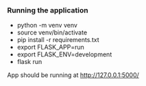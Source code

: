 ### Running the application

- python -m venv venv
- source venv/bin/activate
- pip install -r requirements.txt
- export FLASK_APP=run
- export FLASK_ENV=development
- flask run

App should be running at http://127.0.0.1:5000/